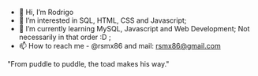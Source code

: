 - 👋 Hi, I’m Rodrigo
- 👀 I’m interested in SQL, HTML, CSS and Javascript;
- 🌱 I’m currently learning MySQL, Javascript and Web Development; Not necessarily in that order :D ;
- 📫 How to reach me - @rsmx86 and mail: rsmx86@gmail.com

"From puddle to puddle, the toad makes his way."
<!---
create user rsmx86 identified by "******"
grant DBA to rsmx86
alter user rsmx86 default role DBA
--->
